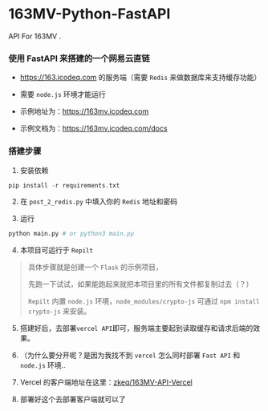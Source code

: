 # 163MV-Python-FastAPI
 API For 163MV .

### 使用 FastAPI 来搭建的一个网易云直链

- https://163.icodeq.com 的服务端（需要 `Redis` 来做数据库来支持缓存功能）

- 需要 `node.js` 环境才能运行

- 示例地址为：https://163mv.icodeq.com

- 示例文档为：https://163mv.icodeq.com/docs

### 搭建步骤

1. 安装依赖

```python
pip install -r requirements.txt
```

2. 在 `post_2_redis.py` 中填入你的 `Redis` 地址和密码

3. 运行

```python
python main.py # or python3 main.py
```

4. 本项目可运行于 `Repilt `

> 具体步骤就是创建一个 `Flask` 的示例项目，
> 
> 先跑一下试试，如果能跑起来就把本项目里的所有文件都复制过去（？）
> 
> `Repilt` 内置 `node.js` 环境，`node_modules/crypto-js` 可通过 `npm install crypto-js` 来安装。

5. 搭建好后，去部署`vercel API`即可，服务端主要起到读取缓存和请求后端的效果。

6. （为什么要分开呢？是因为我找不到 `vercel` 怎么同时部署 `Fast API` 和 `node.js` 环境..

7. Vercel 的客户端地址在这里：[zkeq/163MV-API-Vercel](https://github.com/zkeq/163MV-API-Vercel)

8. 部署好这个去部署客户端就可以了
